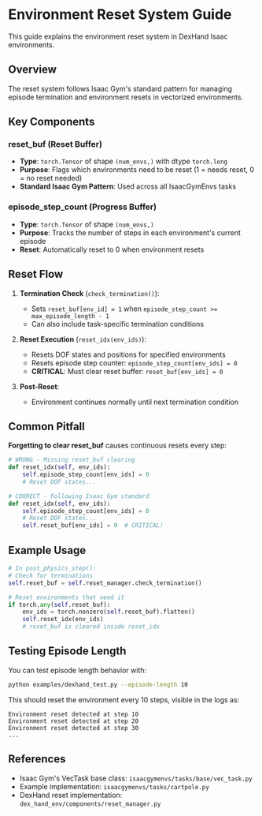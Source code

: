 # Environment Reset System Guide

This guide explains the environment reset system in DexHand Isaac environments.

## Overview

The reset system follows Isaac Gym's standard pattern for managing episode termination and environment resets in vectorized environments.

## Key Components

### reset_buf (Reset Buffer)
- **Type**: `torch.Tensor` of shape `(num_envs,)` with dtype `torch.long`
- **Purpose**: Flags which environments need to be reset (1 = needs reset, 0 = no reset needed)
- **Standard Isaac Gym Pattern**: Used across all IsaacGymEnvs tasks

### episode_step_count (Progress Buffer)
- **Type**: `torch.Tensor` of shape `(num_envs,)`
- **Purpose**: Tracks the number of steps in each environment's current episode
- **Reset**: Automatically reset to 0 when environment resets

## Reset Flow

1. **Termination Check** (`check_termination()`):
   - Sets `reset_buf[env_id] = 1` when `episode_step_count >= max_episode_length - 1`
   - Can also include task-specific termination conditions

2. **Reset Execution** (`reset_idx(env_ids)`):
   - Resets DOF states and positions for specified environments
   - Resets episode step counter: `episode_step_count[env_ids] = 0`
   - **CRITICAL**: Must clear reset buffer: `reset_buf[env_ids] = 0`

3. **Post-Reset**:
   - Environment continues normally until next termination condition

## Common Pitfall

**Forgetting to clear reset_buf** causes continuous resets every step:
```python
# WRONG - Missing reset_buf clearing
def reset_idx(self, env_ids):
    self.episode_step_count[env_ids] = 0
    # Reset DOF states...

# CORRECT - Following Isaac Gym standard
def reset_idx(self, env_ids):
    self.episode_step_count[env_ids] = 0
    # Reset DOF states...
    self.reset_buf[env_ids] = 0  # CRITICAL!
```

## Example Usage

```python
# In post_physics_step():
# Check for terminations
self.reset_buf = self.reset_manager.check_termination()

# Reset environments that need it
if torch.any(self.reset_buf):
    env_ids = torch.nonzero(self.reset_buf).flatten()
    self.reset_idx(env_ids)
    # reset_buf is cleared inside reset_idx
```

## Testing Episode Length

You can test episode length behavior with:
```bash
python examples/dexhand_test.py --episode-length 10
```

This should reset the environment every 10 steps, visible in the logs as:
```
Environment reset detected at step 10
Environment reset detected at step 20
Environment reset detected at step 30
...
```

## References
- Isaac Gym's VecTask base class: `isaacgymenvs/tasks/base/vec_task.py`
- Example implementation: `isaacgymenvs/tasks/cartpole.py`
- DexHand reset implementation: `dex_hand_env/components/reset_manager.py`
